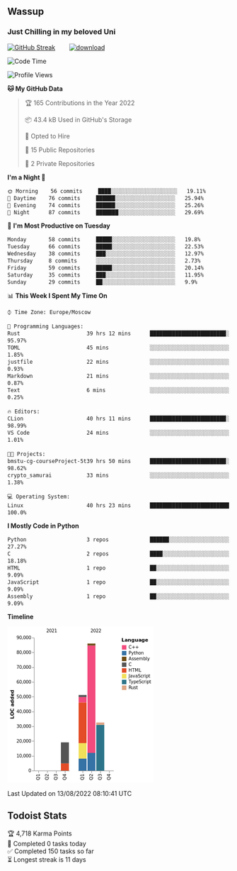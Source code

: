 ## Wassup 
### Just Chilling in my beloved Uni 

<!--
-->

[![GitHub Streak](http://github-readme-streak-stats.herokuapp.com?user=archeoss&theme=shades-of-purple&hide_border=true&date_format=j%20M%5B%20Y%5D)](https://git.io/streak-stats)&nbsp;&nbsp;&nbsp;&nbsp;&nbsp;&nbsp;&nbsp;&nbsp;[![download](https://user-images.githubusercontent.com/68448737/147796309-d8b65b1d-4dde-40d9-b03a-2b42aaa6cd43.jpeg)
](http://bmstu.ru/)

<!--START_SECTION:waka-->
![Code Time](http://img.shields.io/badge/Code%20Time-0%20secs-blue)

![Profile Views](http://img.shields.io/badge/Profile%20Views-0-blue)

**🐱 My GitHub Data** 

> 🏆 165 Contributions in the Year 2022
 > 
> 📦 43.4 kB Used in GitHub's Storage 
 > 
> 💼 Opted to Hire
 > 
> 📜 15 Public Repositories 
 > 
> 🔑 2 Private Repositories  
 > 
**I'm a Night 🦉** 

```text
🌞 Morning    56 commits     ████░░░░░░░░░░░░░░░░░░░░░   19.11% 
🌆 Daytime    76 commits     ██████░░░░░░░░░░░░░░░░░░░   25.94% 
🌃 Evening    74 commits     ██████░░░░░░░░░░░░░░░░░░░   25.26% 
🌙 Night      87 commits     ███████░░░░░░░░░░░░░░░░░░   29.69%

```
📅 **I'm Most Productive on Tuesday** 

```text
Monday       58 commits     █████░░░░░░░░░░░░░░░░░░░░   19.8% 
Tuesday      66 commits     █████░░░░░░░░░░░░░░░░░░░░   22.53% 
Wednesday    38 commits     ███░░░░░░░░░░░░░░░░░░░░░░   12.97% 
Thursday     8 commits      ░░░░░░░░░░░░░░░░░░░░░░░░░   2.73% 
Friday       59 commits     █████░░░░░░░░░░░░░░░░░░░░   20.14% 
Saturday     35 commits     ███░░░░░░░░░░░░░░░░░░░░░░   11.95% 
Sunday       29 commits     ██░░░░░░░░░░░░░░░░░░░░░░░   9.9%

```


📊 **This Week I Spent My Time On** 

```text
⌚︎ Time Zone: Europe/Moscow

💬 Programming Languages: 
Rust                     39 hrs 12 mins      ████████████████████████░   95.97% 
TOML                     45 mins             ░░░░░░░░░░░░░░░░░░░░░░░░░   1.85% 
justfile                 22 mins             ░░░░░░░░░░░░░░░░░░░░░░░░░   0.93% 
Markdown                 21 mins             ░░░░░░░░░░░░░░░░░░░░░░░░░   0.87% 
Text                     6 mins              ░░░░░░░░░░░░░░░░░░░░░░░░░   0.25%

🔥 Editors: 
CLion                    40 hrs 11 mins      ████████████████████████░   98.99% 
VS Code                  24 mins             ░░░░░░░░░░░░░░░░░░░░░░░░░   1.01%

🐱‍💻 Projects: 
bmstu-cg-courseProject-5t39 hrs 50 mins      ████████████████████████░   98.62% 
crypto_samurai           33 mins             ░░░░░░░░░░░░░░░░░░░░░░░░░   1.38%

💻 Operating System: 
Linux                    40 hrs 23 mins      █████████████████████████   100.0%

```

**I Mostly Code in Python** 

```text
Python                   3 repos             ██████░░░░░░░░░░░░░░░░░░░   27.27% 
C                        2 repos             ████░░░░░░░░░░░░░░░░░░░░░   18.18% 
HTML                     1 repo              ██░░░░░░░░░░░░░░░░░░░░░░░   9.09% 
JavaScript               1 repo              ██░░░░░░░░░░░░░░░░░░░░░░░   9.09% 
Assembly                 1 repo              ██░░░░░░░░░░░░░░░░░░░░░░░   9.09%

```


**Timeline**

![Chart not found](https://raw.githubusercontent.com/archeoss/archeoss/master/charts/bar_graph.png) 


 Last Updated on 13/08/2022 08:10:41 UTC
<!--END_SECTION:waka-->

## Todoist Stats

<!-- TODO-IST:START -->
🏆  4,718 Karma Points           
🌸  Completed 0 tasks today           
✅  Completed 150 tasks so far           
⏳  Longest streak is 11 days
<!-- TODO-IST:END -->
